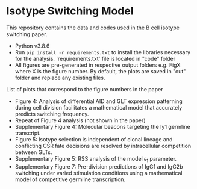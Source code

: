 # Isotype Switching Model

This repository contains the data and codes used in the B cell isotype switching paper.
- Python v3.8.6
- Run `pip install -r requirements.txt` to install the libraries necessary for the analysis. 'requirements.txt' file is located in "code" folder
- All figures are pre-generated in respective output folders e.g. FigX where X is the figure number. By default, the plots are saved in "out" folder and replace any existing files.


List of plots that correspond to the figure numbers in the paper
- Figure 4: Analysis of differential AID and GLT expression patterning during cell division facilitates a mathematical model that accurately predicts switching frequency.
- Repeat of Figure 4 analysis (not shown in the paper)
- Supplementary Figure 4: Molecular beacons targeting the Iy1 germline transcript.
- Figure 5: Isotype selection is independent of clonal lineage and conflicting CSR fate decisions are resolved by intracellular competition between GLTs.
- Supplementary Figure 5: RSS analysis of the model $\epsilon_1$ parameter.
- Supplementary Figure 7: Pre-division predictions of IgG1 and IgG2b switching under varied stimulation conditions using a mathematical model of competitive germline transcription.